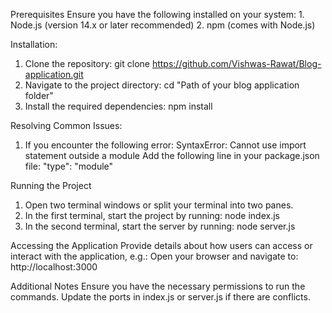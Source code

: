 Prerequisites
Ensure you have the following installed on your system:
    1. Node.js (version 14.x or later recommended)
    2. npm (comes with Node.js)

Installation:
1. Clone the repository: git clone https://github.com/Vishwas-Rawat/Blog-application.git
2. Navigate to the project directory: cd "Path of your blog application folder"
3. Install the required dependencies: npm install

Resolving Common Issues:
1. If you encounter the following error:
    SyntaxError: Cannot use import statement outside a module
Add the following line in your package.json file:
    "type": "module"


Running the Project
1. Open two terminal windows or split your terminal into two panes.
2. In the first terminal, start the project by running: node index.js
3. In the second terminal, start the server by running: node server.js


Accessing the Application
Provide details about how users can access or interact with the application, e.g.:
    Open your browser and navigate to: http://localhost:3000

Additional Notes
Ensure you have the necessary permissions to run the commands.
Update the ports in index.js or server.js if there are conflicts.